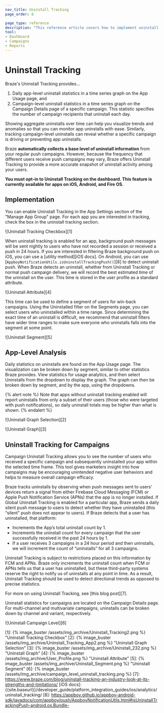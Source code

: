 ```yaml
---
nav_title: Uninstall Tracking
page_order: 6

page_type: reference
description: "This reference article covers how to implement uninstall tracking."
tool: 
- Dashboard
- Campaigns
- Reports
---
```

# Uninstall Tracking

Braze's Uninstall Tracking provides...

1. Daily app-level uninstall statistics in a time series graph on the App Usage page, and
2. Campaign-level uninstall statistics in a time series graph on the Campaign Details page of a specific campaign. This statistic specifies the number of campaign recipients that uninstall each day.

Showing aggregate uninstalls over time can help you visualize trends and anomalies so that you can monitor app uninstalls with ease. Similarly, tracking campaign-level uninstalls can reveal whether a specific campaign is driving or preventing app uninstalls.

Braze __automatically collects a base level of uninstall information__ from your regular push campaigns. However, because the frequency that different users receive push campaigns may vary, Braze offers Uninstall Tracking to provide a more accurate snapshot of uninstall activity among your users.

__You must opt-in to Uninstall Tracking on the dashboard. This feature is currently available for apps on iOS, Android, and Fire OS.__

## Implementation

You can enable Uninstall Tracking in the App Settings section of the "Manage App Group" page. For each app you are interested in tracking, check the box in the uninstall tracking section.

![Uninstall Tracking Checkbox][1]

When uninstall tracking is enabled for an app, background push messages will be sent nightly to users who have not recorded a session or received a push in 24 hours. If you are interested in filtering Braze background push on iOS, you can use a [utility method][iOS docs]. On Android, you can use [`AppboyNotificationUtils.isUninstallTrackingPush()`][8] to detect uninstall push. When Braze detects an uninstall, whether from Uninstall Tracking or normal push campaign delivery, we will record the best estimated time of the uninstall on the user. This time is stored in the user profile as a standard attribute.

![Uninstall Attribute][4]

This time can be used to define a segment of users for win-back campaigns. Using the Uninstalled filter on the Segments page, you can select users who uninstalled within a time range. Since determining the exact time of an uninstall is difficult, we recommend that uninstall filters have wider time ranges to make sure everyone who uninstalls falls into the segment at some point.

![Uninstall Segment][5]

## App-Level Analysis

Daily statistics on uninstalls are found on the App Usage page. The visualization can be broken down by segment, similar to other statistics Braze provides. View statistics for usage analytics, and then select Uninstalls from the dropdown to display the graph. The graph can then be broken down by segment, and by the app, using the dropdowns.

{% alert note %}
Note that apps without uninstall tracking enabled will report uninstalls from only a subset of their users (those who were targeted with push notifications), so daily uninstall totals may be higher than what is shown.
{% endalert %}

![Uninstall Graph Selection][2]

![Uninstall Graph][3]

## Uninstall Tracking for Campaigns

Campaign Uninstall Tracking allows you to see the number of users who received a specific campaign and subsequently uninstalled your app within the selected time frame. This tool gives marketers insight into how campaigns may be encouraging unintended negative user behaviors and helps to measure overall campaign efficacy.

Braze tracks uninstalls by observing when push messages sent to users’ devices return a signal from either Firebase Cloud Messaging (FCM) or Apple Push Notification Service (APNs) that the app is no longer installed. If Global Uninstall Tracking is enabled for a particular app, Braze sends a daily silent push message to users to detect whether they have uninstalled (this “silent” push does not appear to users). If Braze detects that a user has uninstalled, that platform:

* Increments the App’s total uninstall count by 1.
* Increments the uninstall count for every campaign that the user successfully received in the past 24 hours by 1.
* If a user receives 3 campaigns in a 24 hour period and then uninstalls, we will increment the count of “uninstalls” for all 3 campaigns.

Uninstall Tracking is subject to restrictions placed on this information by FCM and APNs. Braze only increments the uninstall count when FCM or APNs tells us that a user has uninstalled, but these third-party systems reserve the right to notify us of uninstalls at any point in time. As a result, Uninstall Tracking should be used to detect directional trends as opposed to precise statistics.

For more on using Uninstall Tracking, see [this blog post][7].

Uninstall statistics for campaigns are located on the Campaign Details page. For multi-channel and multivariate campaigns, uninstalls can be broken down by channel and variant, respectively.

![Uninstall Campaign Level][6]

[1]: {% image_buster /assets/img_archive/Uninstall_Tracking2.png %} "Uninstall Tracking Checkbox"
[2]: {% image_buster /assets/img_archive/Uninstall_Tracking_App2.png %} "Uninstall Graph Selection"
[3]: {% image_buster /assets/img_archive/Uninstall_232.png %} "Uninstall Graph"
[4]: {% image_buster /assets/img_archive/User_Profile.png %} "Uninstall Attribute"
[5]: {% image_buster /assets/img_archive/Uninstall_Segment.png %} "Uninstall Segment"
[6]: {% image_buster /assets/img_archive/campaign_level_uninstall_tracking.png %}
[7]: https://www.braze.com/blog/uninstall-tracking-an-industry-look-at-its-strengths-and-limitations/
[iOS docs]: {{site.baseurl}}/developer_guide/platform_integration_guides/ios/analytics/uninstall_tracking/
[8]: https://appboy.github.io/appboy-android-sdk/javadocs/com/appboy/push/AppboyNotificationUtils.html#isUninstallTrackingPush-android.os.Bundle-
